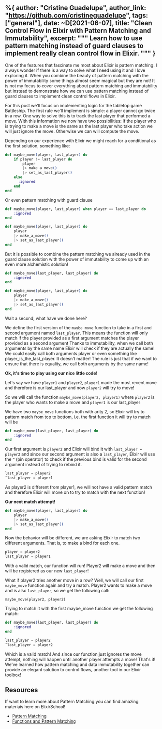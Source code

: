 %{
    author: "Cristine Guadelupe",
    author_link: "https://github.com/cristineguadelupe",
    tags: ["general"],
    date: ~D[2021-06-07],
    title: "Clean Control Flow in Elixir with Pattern Matching and Immutability",
    excerpt: """
    Learn how to use pattern matching instead of guard clauses to implement really clean control flow in Elixir.
    """
}
---

One of the features that fascinate me most about Elixir is pattern matching. I always wonder if there is a way to solve what I need using it and I love exploring it. When you combine the beauty of pattern matching with the power of immutability some things almost seem magical but they are not!
It is not my focus to cover everything about pattern matching and immutability but instead to demonstrate how we can use pattern matching instead of guard clauses to implement clean control flows in Elixir.

For this post we'll focus on implementing logic for the tabletop game Battleship. The first rule we'll implement is simple: a player cannot go twice in a row. One way to solve this is to track the last player that performed a move.
With this information we now have two possibilities: If the player who is trying to make a move is the same as the last player who take action we will just ignore the move. Otherwise we can will compute the move.

Depending on our experience with Elixir we might reach for a conditional as the first solution, something like:

```elixir
def maybe_move(player, last_player) do
    if player != last_player do
        player
        |> make_a_move()
        |> set_as_last_player()
    else
      :ignored
    end
end
```

Or even pattern matching with guard clause

```elixir
def maybe_move(player, last_player) when player == last_player do
    :ignored
end

def maybe_move(player, last_player) do
    player
    |> make_a_move()
    |> set_as_last_player()
end
```

But it is possible to combine the pattern matching we already used in the guard clause solution with the power of immutability to come up with an even more alchemistic solution!

```elixir
def maybe_move(last_player, last_player) do
    :ignored
end

def maybe_move(player, last_player) do
    player
    |> make_a_move()
    |> set_as_last_player()
end
```

Wait a second, what have we done here?

We define the first version of the `maybe_move` function to take in a first and second argument named `last_player`. This means the function will only match if the player provided as a first argument matches the player provided as a second argument
Thanks to immutability, when we call both arguments by the same name Elixir will check if they are actually the same!
We could easily call both arguments player or even something like player_is_the_last_player. It doesn't matter! The rule is just that if we want to ensure that there is equality, we call both arguments by the same name!

**Ok, it's time to play using our nice little code!**

Let's say we have `player1` and `player2`, `player1` made the most recent move and therefore is our last_player and now `player2` will try to move!

So we will call the function `maybe_move(player2, player1)` where `player2` is the player who wants to make a move and `player1` is our last_player

We have two `maybe_move` functions both with arity 2, so Elixir will try to pattern match from top to bottom, i.e. the first function it will try to match will be

```elixir
def maybe_move(last_player, last_player) do
    :ignored
end
```

Our first argument is `player2` and Elixir will bind it with `last_player = player2` and since our second argument is also a `last_player`, Elixir will use the `^` (pin operator) to check if the previous bind is valid for the second argument instead of trying to rebind it.

```elixir
last_player = player2
ˆlast_player = player1
```

As player2 is different from player1, we will not have a valid pattern match and therefore Elixir will move on to try to match with the next function!

**Our next match attempt!**

```elixir
def maybe_move(player, last_player) do
    player
    |> make_a_move()
    |> set_as_last_player()
end
```

Now the behavior will be different, we are asking Elixir to match two different arguments. That is, to make a bind for each one.

```elixir
player = player2
last_player = player1
```

With a valid match, our function will run! Player2 will make a move and then will be registered as our new `last_player`!

What if player2 tries another move in a row?
Well, we will call our first `maybe_move` function again and try a match. Player2 wants to make a move and is also `last_player`, so we get the following call:

`maybe_move(player2, player2)`

Trying to match it with the first maybe_move function we get the following match:

```elixir
def maybe_move(last_player, last_player) do
    :ignored
end
```

```elixir
last_player = player2
ˆlast_player = player2
```

Which is a valid match! And since our function just ignores the move attempt, nothing will happen until another player attempts a move!
That's it! We've learned how pattern matching and data immutability together can provide an elegant solution to control flows, another tool in our Elixir toolbox!

## Resources

If want to learn more about Pattern Matching you can find amazing materiais here on ElixirSchool!

* [Pattern Matching](https://elixirschool.com/en/lessons/basics/pattern-matching/)
* [Functions and Pattern Matching](https://elixirschool.com/en/lessons/basics/functions/#functions-and-pattern-matching)
